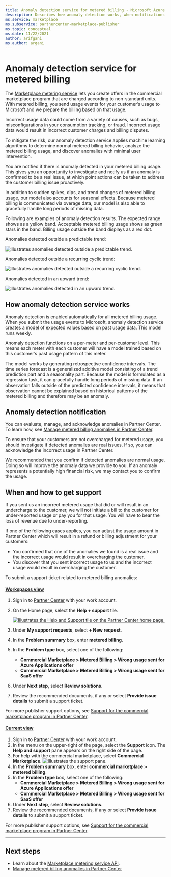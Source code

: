 ```yaml
---
title: Anomaly detection service for metered billing - Microsoft Azure Marketplace 
description: Describes how anomaly detection works, when notifications are sent and what to do with them, and support options.
ms.service: marketplace 
ms.subservice: partnercenter-marketplace-publisher
ms.topic: conceptual
ms.date: 11/22/2021
author: arifgani
ms.author: argani
---
```


# Anomaly detection service for metered billing

The [Marketplace metering service](../marketplace-metering-service-apis-faq.yml) lets you create offers in the commercial marketplace program that are charged according to non-standard units. With metered billing, you send usage events for your customer’s usage to Microsoft and we prepare the billing based on that usage.

Incorrect usage data could come from a variety of causes, such as bugs, misconfigurations in your consumption tracking, or fraud. Incorrect usage data would result in incorrect customer charges and billing disputes.

To mitigate the risk, our anomaly detection service applies machine learning algorithms to determine normal metered billing behavior, analyze the metered billing usage, and discover anomalies with minimal user intervention.

You are notified if there is anomaly detected in your metered billing usage. This gives you an opportunity to investigate and notify us if an anomaly is confirmed to be a real issue, at which point actions can be taken to address the customer billing issue proactively.

In addition to sudden spikes, dips, and trend changes of metered billing usage, our model also accounts for seasonal effects. Because metered billing is communicated via overage data, our model is also able to gracefully handle long periods of missing data.

Following are examples of anomaly detection results. The expected range shows as a yellow band. Acceptable metered billing usage shows as green stars in the band. Billing usage outside the band displays as a red dot.  

Anomalies detected outside a predictable trend:

![Illustrates anomalies detected outside a predictable trend.](media/anomaly-1.png)

Anomalies detected outside a recurring cyclic trend:

![Illustrates anomalies detected outside a recurring cyclic trend.](media/anomaly-2.png)

Anomalies detected in an upward trend:

![Illustrates anomalies detected in an upward trend.](media/anomaly-3.png)

## How anomaly detection service works

Anomaly detection is enabled automatically for all metered billing usage. When you submit the usage events to Microsoft, anomaly detection service creates a model of expected values based on past usage data. This model runs weekly.

Anomaly detection functions on a per-meter and per-customer level. This means each meter with each customer will have a model trained based on this customer’s past usage pattern of this meter.

The model works by generating retrospective confidence intervals. The time series forecast is a generalized additive model consisting of a trend prediction part and a seasonality part. Because the model is formulated as a regression task, it can gracefully handle long periods of missing data. If an observation falls outside of the predicted confidence intervals, it means that observation cannot be explained based on historical patterns of the metered billing and therefore may be an anomaly.

## Anomaly detection notification

You can evaluate, manage, and acknowledge anomalies in Partner Center. To learn how, see [Manage metered billing anomalies in Partner Center](../anomaly-detection.md).

To ensure that your customers are not overcharged for metered usage, you should investigate if detected anomalies are real issues. If so, you can acknowledge the incorrect usage in Partner Center.

We recommended that you confirm if detected anomalies are normal usage. Doing so will improve the anomaly data we provide to you. If an anomaly represents a potentially high financial risk, we may contact you to confirm the usage.

## When and how to get support

If you sent us an incorrect metered usage that did or will result in an undercharge to the customer, we will not initiate a bill to the customer for under-reported usage or pay you for that usage. You will have to bear the loss of revenue due to under-reporting.

If one of the following cases applies, you can adjust the usage amount in Partner Center which will result in a refund or billing adjustment for your customers:

- You confirmed that one of the anomalies we found is a real issue and the incorrect usage would result in overcharging the customer.
- You discover that you sent incorrect usage to us and the incorrect usage would result in overcharging the customer.

To submit a support ticket related to metered billing anomalies:

#### [Workspaces view](#tab/workspaces-view)

1. Sign in to [Partner Center](https://partner.microsoft.com/dashboard/home) with your work account.
1. On the Home page, select the **Help + support** tile.

    [ ![Illustrates the Help and Support tile on the Partner Center home page.](../media/workspaces/partner-center-help-support-tile.png) ](../media/workspaces/partner-center-help-support-tile.png#lightbox)

1. Under **My support requests**, select **+ New request**.
1. In the **Problem summary** box, enter **metered billing**.
1. In the **Problem type** box, select one of the following:
    - **Commercial Marketplace > Metered Billing > Wrong usage sent for Azure Applications offer**
    - **Commercial Marketplace > Metered Billing > Wrong usage sent for SaaS offer**
1. Under **Next step**, select **Review solutions**.
1. Review the recommended documents, if any or select **Provide issue details** to submit a support ticket.

For more publisher support options, see [Support for the commercial marketplace program in Partner Center](../support.md).

#### [Current view](#tab/current-view)

1. Sign in to [Partner Center](https://partner.microsoft.com/dashboard/home) with your work account.
1. In the menu on the upper-right of the page, select the **Support** icon. The **Help and support** pane appears on the right side of the page.
1. For help with the commercial marketplace, select **Commercial Marketplace**.
   ![Illustrates the support pane.](../media/support/commercial-marketplace-support-pane.png)
1. In the **Problem summary** box, enter **commercial marketplace > metered billing**.
1. In the **Problem type** box, select one of the following:
    - **Commercial Marketplace > Metered Billing > Wrong usage sent for Azure Applications offer**
    - **Commercial Marketplace > Metered Billing > Wrong usage sent for SaaS offer**
1. Under **Next step**, select **Review solutions**.
1. Review the recommended documents, if any or select **Provide issue details** to submit a support ticket.

For more publisher support options, see [Support for the commercial marketplace program in Partner Center](../support.md).

---

## Next steps

- Learn about the [Marketplace metering service API](../marketplace-metering-service-apis.md).
- [Manage metered billing anomalies in Partner Center](../anomaly-detection.md)
